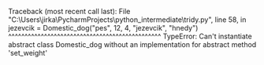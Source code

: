 Traceback (most recent call last):
  File "C:\Users\jirka\PycharmProjects\python_intermediate\tridy.py", line 58, in <module>
    jezevcik = Domestic_dog("pes", 12, 4, "jezevcik", "hnedy")
               ^^^^^^^^^^^^^^^^^^^^^^^^^^^^^^^^^^^^^^^^^^^^^^^
TypeError: Can't instantiate abstract class Domestic_dog without an implementation for abstract method 'set_weight'

